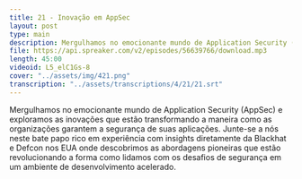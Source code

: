 ```yaml
---
title: 21 - Inovação em AppSec
layout: post
type: main
description: Mergulhamos no emocionante mundo de Application Security (AppSec) e exploramos as inovações que estão transformando a maneira como as organizações garantem a segurança de suas aplicações. Junte-se a nós neste bate papo rico em experiência com insights diretamente da Blackhat e Defcon nos EUA onde descobrimos as abordagens pioneiras que estão revolucionando a forma como lidamos com os desafios de segurança em um ambiente de desenvolvimento acelerado.
file: https://api.spreaker.com/v2/episodes/56639766/download.mp3
length: 45:00
videoid: L5_elC1Gs-8
cover: "../assets/img/421.png"
transcription: "../assets/transcriptions/4/21/21.srt"
---
```


Mergulhamos no emocionante mundo de Application Security (AppSec) e exploramos as inovações que estão transformando a maneira como as organizações garantem a segurança de suas aplicações. Junte-se a nós neste bate papo rico em experiência com insights diretamente da Blackhat e Defcon nos EUA onde descobrimos as abordagens pioneiras que estão revolucionando a forma como lidamos com os desafios de segurança em um ambiente de desenvolvimento acelerado.